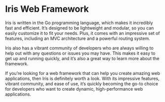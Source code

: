 # Iris Web Framework

Iris is written in the Go programming language, which makes it incredibly fast and efficient. It’s designed to be lightweight and modular, so you can easily customize it to fit your needs. Plus, it comes with an impressive set of features, including an MVC architecture and a powerful routing system.

Iris also has a vibrant community of developers who are always willing to help out with any questions or issues you may have. This makes it easy to get up and running quickly, and it’s also a great way to learn more about the framework.

If you’re looking for a web framework that can help you create amazing web applications, then Iris is definitely worth a look. With its impressive features, vibrant community, and ease of use, it’s quickly becoming the go-to choice for developers who want to create dynamic, high-performance web applications.